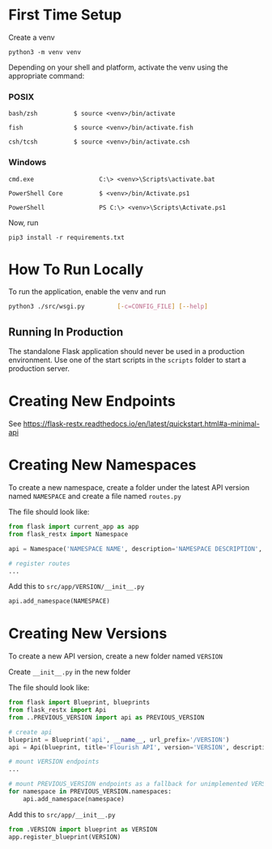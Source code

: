 # First Time Setup

Create a venv

```
python3 -m venv venv
```

Depending on your shell and platform, activate the venv using the appropriate command:

### POSIX

```
bash/zsh          $ source <venv>/bin/activate

fish              $ source <venv>/bin/activate.fish

csh/tcsh          $ source <venv>/bin/activate.csh
```

### Windows

```
cmd.exe                  C:\> <venv>\Scripts\activate.bat

PowerShell Core          $ <venv>/bin/Activate.ps1

PowerShell               PS C:\> <venv>\Scripts\Activate.ps1
```

Now, run

```
pip3 install -r requirements.txt
```

# How To Run Locally

To run the application, enable the venv and run

```bash
python3 ./src/wsgi.py         [-c=CONFIG_FILE] [--help]
```

## Running In Production

The standalone Flask application should never be used in a production environment. Use one of the start scripts in the `scripts` folder to start a production server.

# Creating New Endpoints

See https://flask-restx.readthedocs.io/en/latest/quickstart.html#a-minimal-api

# Creating New Namespaces

To create a new namespace, create a folder under the latest API version named `NAMESPACE` and create a file named `routes.py`

The file should look like:

```python
from flask import current_app as app
from flask_restx import Namespace

api = Namespace('NAMESPACE NAME', description='NAMESPACE DESCRIPTION', path='/NAMESPACE PATH')

# register routes
...
```

Add this to `src/app/VERSION/__init__.py`

```python
api.add_namespace(NAMESPACE)
```

# Creating New Versions

To create a new API version, create a new folder named `VERSION`

Create `__init__.py` in the new folder

The file should look like:

```python
from flask import Blueprint, blueprints
from flask_restx import Api
from ..PREVIOUS_VERSION import api as PREVIOUS_VERSION

# create api
blueprint = Blueprint('api', __name__, url_prefix='/VERSION')
api = Api(blueprint, title='Flourish API', version='VERSION', description='API to interact with the Flourish backend')

# mount VERSION endpoints
...

# mount PREVIOUS_VERSION endpoints as a fallback for unimplemented VERSION endpoints
for namespace in PREVIOUS_VERSION.namespaces:
	api.add_namespace(namespace)
```

Add this to `src/app/__init__.py`

```python
from .VERSION import blueprint as VERSION
app.register_blueprint(VERSION)
```

